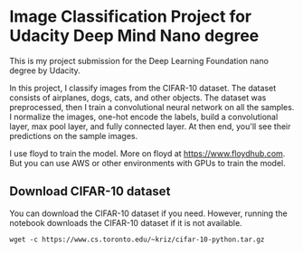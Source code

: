 # Image Classification Project for Udacity Deep Mind Nano degree

This is my project submission for the Deep Learning Foundation nano degree by Udacity.

In this project, I classify images from the CIFAR-10 dataset. The dataset consists of airplanes, dogs, cats, and other objects. The dataset was preprocessed, then I train a convolutional neural network on all the samples. I normalize the images, one-hot encode the labels, build a convolutional layer, max pool layer, and fully connected layer. At then end, you'll see their predictions on the sample images.

I use floyd to train the model. More on floyd at https://www.floydhub.com. But you can use AWS or other environments with GPUs to train the model.

## Download CIFAR-10 dataset

You can download the CIFAR-10 dataset if you need. However, running the notebook downloads the CIFAR-10 dataset if it is not available.

`wget -c https://www.cs.toronto.edu/~kriz/cifar-10-python.tar.gz`
